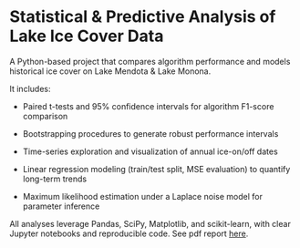 # Statistical & Predictive Analysis of Lake Ice Cover Data

A Python-based project that compares algorithm performance and models historical
ice cover on Lake Mendota & Lake Monona.

It includes:

* Paired t-tests and 95% confidence intervals for algorithm F1-score comparison

* Bootstrapping procedures to generate robust performance intervals

* Time-series exploration and visualization of annual ice-on/off dates

* Linear regression modeling (train/test split, MSE evaluation) to quantify
  long-term trends

* Maximum likelihood estimation under a Laplace noise model for parameter
  inference

All analyses leverage Pandas, SciPy, Matplotlib, and scikit-learn, with clear
Jupyter notebooks and reproducible code. See pdf report [here](hw2.pdf).
